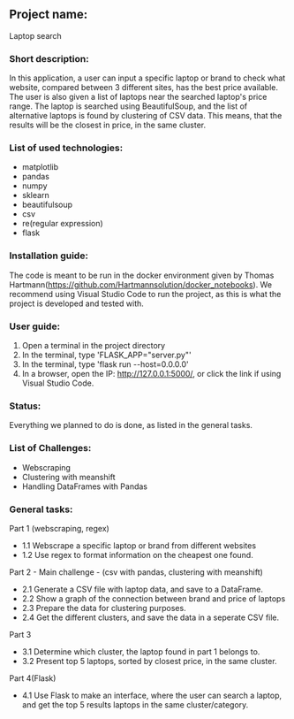 ## Project name:
Laptop search


### Short description:
In this application, a user can input a specific laptop or brand to check what website, compared between 3 different sites, has the best price available. The user is also given a list of laptops near the searched laptop's price range. The laptop is searched using BeautifulSoup, and the list of alternative laptops is found by clustering of CSV data. This means, that the results will be the closest in price, in the same cluster.

### List of used technologies:
* matplotlib
* pandas
* numpy
* sklearn
* beautifulsoup
* csv
* re(regular expression)
* flask

### Installation guide:
The code is meant to be run in the docker environment given by Thomas Hartmann(https://github.com/Hartmannsolution/docker_notebooks). We recommend using Visual Studio Code to run the project, as this is what the project is developed and tested with.

### User guide:
1. Open a terminal in the project directory
2. In the terminal, type 'FLASK_APP="server.py"'
3. In the terminal, type 'flask run --host=0.0.0.0'
4. In a browser, open the IP: http://127.0.0.1:5000/, or click the link if using Visual Studio Code.

### Status:
Everything we planned to do is done, as listed in the general tasks.

### List of Challenges:
* Webscraping
* Clustering with meanshift
* Handling DataFrames with Pandas

### General tasks:
Part 1 (webscraping, regex)
* 1.1 Webscrape a specific laptop or brand from different websites
* 1.2 Use regex to format information on the cheapest one found.

Part 2 - Main challenge - (csv with pandas, clustering with meanshift)
* 2.1 Generate a CSV file with laptop data, and save to a DataFrame.
* 2.2 Show a graph of the connection between brand and price of laptops
* 2.3 Prepare the data for clustering purposes.
* 2.4 Get the different clusters, and save the data in a seperate CSV file.

Part 3
* 3.1 Determine which cluster, the laptop found in part 1 belongs to.
* 3.2 Present top 5 laptops, sorted by closest price, in the same cluster.

Part 4(Flask)
* 4.1 Use Flask to make an interface, where the user can search a laptop, and get the top 5 results laptops in the same cluster/category.